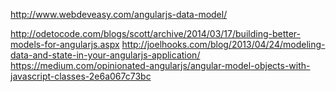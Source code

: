 

http://www.webdeveasy.com/angularjs-data-model/


http://odetocode.com/blogs/scott/archive/2014/03/17/building-better-models-for-angularjs.aspx
http://joelhooks.com/blog/2013/04/24/modeling-data-and-state-in-your-angularjs-application/
https://medium.com/opinionated-angularjs/angular-model-objects-with-javascript-classes-2e6a067c73bc
